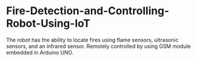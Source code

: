 # Fire-Detection-and-Controlling-Robot-Using-IoT
The robot has the ability to locate fires using flame sensors, ultrasonic sensors, and an infrared sensor. Remotely controlled by using GSM module embedded in Arduino UNO.

